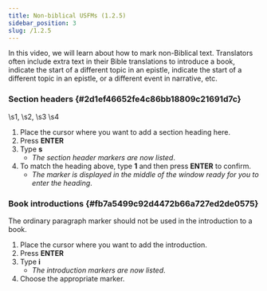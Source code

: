 ```yaml
---
title: Non-biblical USFMs (1.2.5)
sidebar_position: 3
slug: /1.2.5
---
```




In this video, we will learn about how to mark non-Biblical text. Translators often include extra text in their Bible translations to introduce a book, indicate the start of a different topic in an epistle, indicate the start of a different topic in an epistle, or a different event in narrative, etc.


### Section headers {#2d1ef46652fe4c86bb18809c21691d7c}


\s1, \s2, \s3 \s4

1. Place the cursor where you want to add a section heading here.
1. Press **ENTER**
1. Type **s**
	- _The section header markers are now listed_.
1. To match the heading above, type **1** and then press **ENTER** to confirm.
	- _The marker is displayed in the middle of the window ready for you to enter the heading_.

### Book introductions {#fb7a5499c92d4472b66a727ed2de0575}


The ordinary paragraph marker should not be used in the introduction to a book.

1. Place the cursor where you want to add the introduction.
1. Press **ENTER**
1. Type **i**
	- _The introduction markers are now listed_.
1. Choose the appropriate marker.
